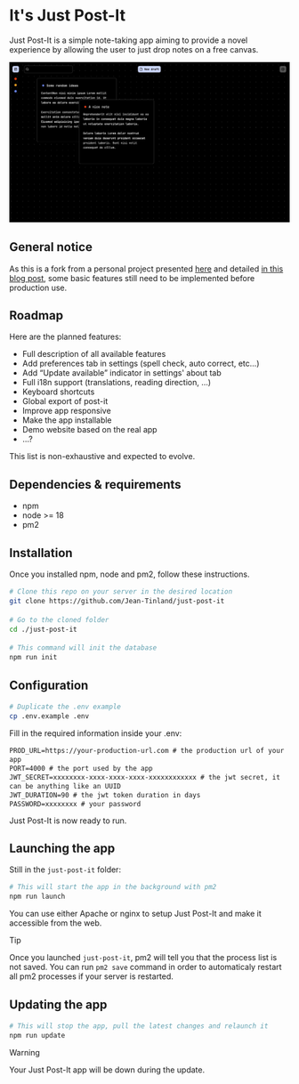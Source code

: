 # It's Just Post-It

Just Post-It is a simple note-taking app aiming to provide a novel experience by allowing the user to just drop notes on a free canvas.

<p align="center">
  <img src="./public/images/preview.jpg" width="600" />
</p>

## General notice

As this is a fork from a personal project presented [here](https://www.jeantinland.com/portfolio/draft-pad/) and detailed [in this blog post](https://www.jeantinland.com/blog/the-ultimate-note-app/), some basic features still need to be implemented before production use.

## Roadmap

Here are the planned features:

- Full description of all available features
- Add preferences tab in settings (spell check, auto correct, etc...)
- Add “Update available” indicator in settings' about tab
- Full i18n support (translations, reading direction, …)
- Keyboard shortcuts
- Global export of post-it
- Improve app responsive
- Make the app installable
- Demo website based on the real app
- …?

This list is non-exhaustive and expected to evolve.

## Dependencies & requirements

- npm
- node >= 18
- pm2

## Installation

Once you installed npm, node and pm2, follow these instructions.

```bash
# Clone this repo on your server in the desired location
git clone https://github.com/Jean-Tinland/just-post-it

# Go to the cloned folder
cd ./just-post-it

# This command will init the database
npm run init
```

## Configuration

```bash
# Duplicate the .env example
cp .env.example .env
```

Fill in the required information inside your .env:

```env
PROD_URL=https://your-production-url.com # the production url of your app
PORT=4000 # the port used by the app
JWT_SECRET=xxxxxxxx-xxxx-xxxx-xxxx-xxxxxxxxxxxx # the jwt secret, it can be anything like an UUID
JWT_DURATION=90 # the jwt token duration in days
PASSWORD=xxxxxxxx # your password
```

Just Post-It is now ready to run.

## Launching the app

Still in the `just-post-it` folder:

```bash
# This will start the app in the background with pm2
npm run launch
```

You can use either Apache or nginx to setup Just Post-It and make it accessible from the web.

> [!TIP]
> Once you launched `just-post-it`, pm2 will tell you that the process list is not saved. You can run `pm2 save` command in order to automaticaly restart all pm2 processes if your server is restarted.

## Updating the app

```bash
# This will stop the app, pull the latest changes and relaunch it
npm run update
```

> [!WARNING]
> Your Just Post-It app will be down during the update.
